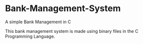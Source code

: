 # Bank-Management-System
A simple Bank Management in C

This bank management system is made using binary files in the C Programming Language.

